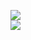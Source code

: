 [![](https://img.shields.io/badge/Made%20With-Github%20Spray-lightgrey.svg?style=for-the-badge&logo=github)](https://github.com/Annihil/github-spray#16359)  
[![](https://i.imgur.com/2DrTn0Z.gif)](https://github.com/Annihil/github-spray)